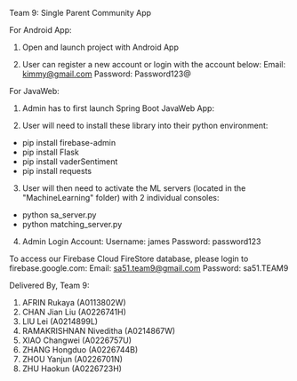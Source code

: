 Team 9: Single Parent Community App


For Android App:
1. Open and launch project with Android App

2. User can register a new account or login with the account below:
Email: kimmy@gmail.com
Password: Password123@


For JavaWeb:

1. Admin has to first launch Spring Boot JavaWeb App:

2. User will need to install these library into their python environment:
- pip install firebase-admin
- pip install Flask
- pip install vaderSentiment
- pip install requests

3. User will then need to activate the ML servers (located in the "MachineLearning" folder) with 2 individual consoles:
- python sa_server.py
- python matching_server.py

4. Admin Login Account:
Username: james
Password: password123


To access our Firebase Cloud FireStore database, please login to firebase.google.com:
Email: sa51.team9@gmail.com
Password: sa51.TEAM9


Delivered By, Team 9:
1. AFRIN Rukaya (A0113802W)
2. CHAN Jian Liu (A0226741H)
3. LIU Lei (A0214899L)
4. RAMAKRISHNAN Niveditha (A0214867W)
5. XIAO Changwei (A0226757U)
6. ZHANG Hongduo (A0226744B)
7. ZHOU Yanjun (A0226701N)
8. ZHU Haokun (A0226723H)


